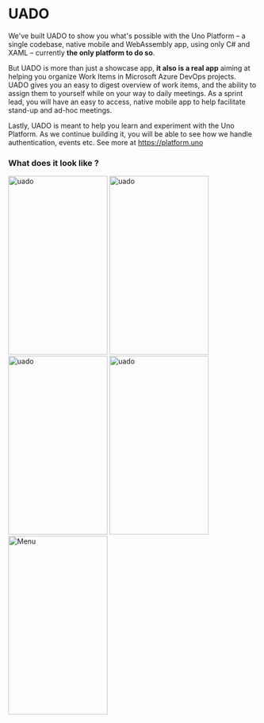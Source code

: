 # UADO

We've built UADO to show you what's possible with the Uno Platform – a single codebase, native mobile and WebAssembly app, using only C# and XAML – currently **the only platform to do so**. 

But UADO is more than just a showcase app, **it also is a real app** aiming at helping you organize Work Items in Microsoft Azure DevOps projects. UADO gives you an easy to digest overview of work items, and the ability to assign them to yourself while on your way to daily meetings. As a sprint lead, you will have an easy to access, native mobile app to help facilitate stand-up and ad-hoc meetings. 

Lastly, UADO is meant to help you learn and experiment with the Uno Platform. As we continue building it, you will be able to see how we handle authentication, events etc. See more at https://platform.uno

### What does it look like ? 


<p>
<img src ="https://user-images.githubusercontent.com/15191066/65893490-06b9d980-e376-11e9-8bdd-ff809d5330a8.png" title="Organizations" alt="uado" width="200" height="360" />
  <img src ="https://user-images.githubusercontent.com/15191066/65893491-06b9d980-e376-11e9-97fd-fb8f0b0b63ec.png" title="Projects" alt="uado" width="200" height="360" />
  <img src ="https://user-images.githubusercontent.com/15191066/65893495-06b9d980-e376-11e9-93f5-c874bb1d2a8e.png" title="Project detail" alt="uado" width="200" height="360" />
  <img src ="https://user-images.githubusercontent.com/15191066/65893496-06b9d980-e376-11e9-8a13-8b6dbc6babb1.png" title="Work item" alt="uado" width="200" height="360" />
  <img src ="https://user-images.githubusercontent.com/15191066/65893494-06b9d980-e376-11e9-9acc-7f19ad776885.png" alt="Menu" width="200" height="360" />
</p>

 





